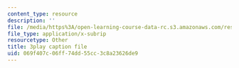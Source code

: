 ```yaml
---
content_type: resource
description: ''
file: /media/https%3A/open-learning-course-data-rc.s3.amazonaws.com/res-18-007-calculus-revisited-multivariable-calculus-fall-2011/069f407c06ff74dd55cc3c8a23626de9_YeZ0J9Hxgb0.srt
file_type: application/x-subrip
resourcetype: Other
title: 3play caption file
uid: 069f407c-06ff-74dd-55cc-3c8a23626de9
---
```

